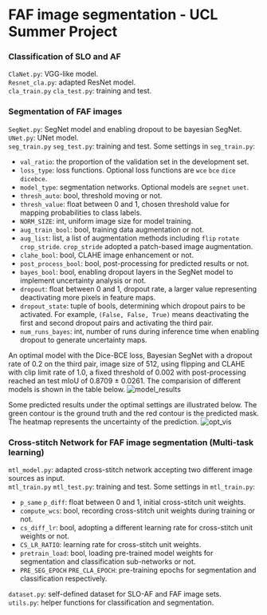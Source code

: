 # FAF image segmentation - UCL Summer Project
### Classification of SLO and AF
`ClaNet.py`: VGG-like model. <br>
`Resnet_cla.py`: adapted ResNet model. <br>
`cla_train.py` `cla_test.py`: training and test. <br>

### Segmentation of FAF images
`SegNet.py`: SegNet model and enabling dropout to be bayesian SegNet. <br>
`UNet.py`: UNet model. <br>
`seg_train.py` `seg_test.py`: training and test. Some settings in `seg_train.py`: <br>
- `val_ratio`: the proportion of the validation set in the development set.
- `loss_type`: loss functions. Optional loss functions are `wce` `bce` `dice` `dicebce`.
- `model_type`: segmentation networks. Optional models are `segnet` `unet`.
- `thresh_auto`: bool, threshold moving or not.
- `thresh_value`: float between 0 and 1, chosen threshold value for mapping probabilities to class labels.
- `NORM_SIZE`: int, uniform image size for model training.
- `aug_train_bool`: bool, training data augmentation or not.
- `aug_list`: list, a list of augmentation methods including `flip` `rotate` `crop_stride`. `crop_stride` adopted a patch-based image augmentation.
- `clahe_bool`: bool, CLAHE image enhancement or not.
- `post_process_bool`: bool, post-processing for predicted results or not.
- `bayes_bool`: bool, enabling dropout layers in the SegNet model to implement uncertainty analysis or not.
- `dropout`: float between 0 and 1, dropout rate, a larger value representing deactivating more pixels in feature maps.
- `dropout_state`: tuple of bools, determining which dropout pairs to be activated. For example, `(False, False, True)` means deactivating the first and second dropout pairs and activating the third pair.
- `num_runs_bayes`: int, number of runs during inference time when enabling dropout to generate uncertainty maps.

An optimal model with the Dice-BCE loss, Bayesian SegNet with a dropout rate of 0.2 on the third pair, image size of 512, using flipping and CLAHE with clip limit rate of 1.0, a fixed threshold of 0.002 with post-processing reached an test mIoU of 0.8709 ± 0.0261. The comparision of different models is shown in the table below.
![model_results](https://user-images.githubusercontent.com/36615950/191891610-937e7d5f-6089-4882-8902-1ff9dd066bd7.png)

Some predicted results under the optimal settings are illustrated below. The green contour is the ground truth and the red contour is the predicted mask. The heatmap represents the uncertainty of the prediction. 
![opt_vis](https://user-images.githubusercontent.com/36615950/191891915-3ede4dc2-e4c3-4339-8820-792e24732ea0.png)


### Cross-stitch Network for FAF image segmentation (Multi-task learning)
`mtl_model.py`: adapted cross-stitch network accepting two different image sources as input.<br>
`mtl_train.py` `mtl_test.py`: training and test. Some settings in `mtl_train.py`: <br>
- `p_same` `p_diff`: float between 0 and 1, initial cross-stitch unit weights.
- `compute_wcs`: bool, recording cross-stitch unit weights during training or not.
- `cs_diff_lr`: bool, adopting a different learning rate for cross-stitch unit weights or not.
- `CS_LR_RATIO`: learning rate for cross-stitch unit weights.
- `pretrain_load`: bool, loading pre-trained model weights for segmentation and classification sub-networks or not.
- `PRE_SEG_EPOCH` `PRE_CLA_EPOCH`: pre-training epochs for segmentation and classification respectively.



`dataset.py`: self-defined dataset for SLO-AF and FAF image sets. <br>
`utils.py`: helper functions for classification and segmentation.




